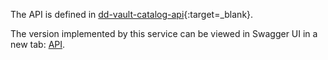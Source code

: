 The API is defined in [dd-vault-catalog-api](https://github.com/DANS-KNAW/dd-vault-catalog-api){:target=_blank}.

The version implemented by this service can be viewed in Swagger UI in a new tab: <a href="../swagger-ui/" target="__blank">API</a>.

